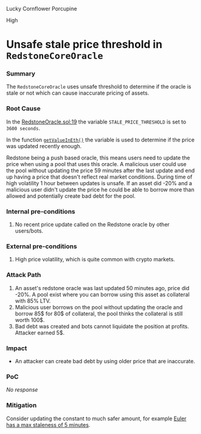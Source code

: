 Lucky Cornflower Porcupine

High

# Unsafe stale price threshold in `RedstoneCoreOracle`

### Summary

The `RedstoneCoreOracle` uses unsafe threshold to determine if the oracle is stale or not which can cause inaccurate pricing of assets.

### Root Cause

In the [RedstoneOracle.sol:19](https://github.com/sherlock-audit/2024-08-sentiment-v2/blob/0b472f4bffdb2c7432a5d21f1636139cc01561a5/src/oracle/RedstoneOracle.sol#L19-L19) the variable `STALE_PRICE_THRESHOLD` is set to `3600 seconds`.

In the function [`getValueInEth()`](https://github.com/sherlock-audit/2024-08-sentiment-v2/blob/0b472f4bffdb2c7432a5d21f1636139cc01561a5/src/oracle/RedstoneOracle.sol#L63-L63) the variable is used to determine if the price was updated recently enough.

Redstone being a push based oracle, this means users need to update the price when using a pool that uses this oracle. A malicious user could use the pool without updating the price 59 minutes after the last update and end up having a price that doesn't reflect real market conditions. 
During time of high volatility 1 hour between updates is unsafe. If an asset did -20% and a malicious user didn't update the price he could be able to borrow more than allowed and potentially create bad debt for the pool.

### Internal pre-conditions

1. No recent price update called on the Redstone oracle by other users/bots.

### External pre-conditions

1. High price volatility, which is quite common with crypto markets.

### Attack Path

1. An asset's redstone oracle was last updated 50 minutes ago, price did -20%. A pool exist where you can borrow using this asset as collateral with 85% LTV.
2. Malicious user borrows on the pool without updating the oracle and borrow 85$ for 80$ of collateral, the pool thinks the collateral is still worth 100$.
3. Bad debt was created and bots cannot liquidate the position at profits. Attacker earned 5$.

### Impact

- An attacker can create bad debt by using older price that are inaccurate.

### PoC

_No response_

### Mitigation

Consider updating the constant to much safer amount, for example [Euler has a max staleness of 5 minutes](https://github.com/euler-xyz/euler-price-oracle/blob/dda7da3c641e3bf98dd9c97c19a1c8b8a6c32e21/src/adapter/redstone/RedstoneCoreOracle.sol#L24).
